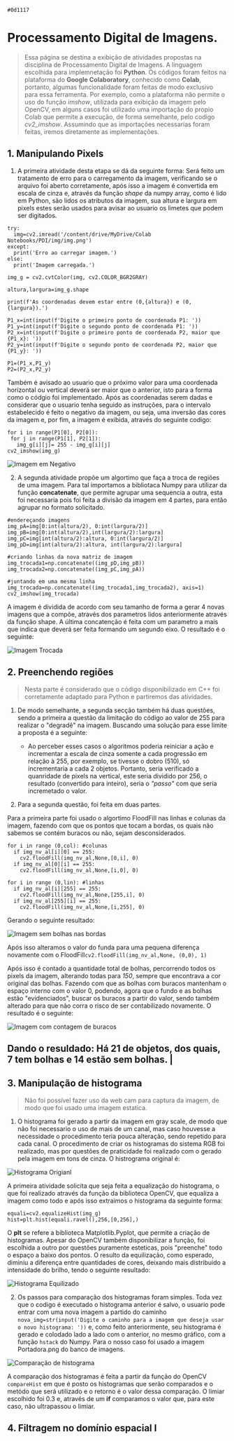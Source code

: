 `#0d1117`
# Processamento Digital de Imagens.

> Essa página se destina a exibição de atividades propostas na disciplina de Processamento Digital de Imagens. 
A linguagem escolhida para implemnetação foi **Python**. 
Os códigos foram feitos na plataforma do **Google Colaboratory**, conhecido como **Colab**, portanto, algumas funcionalidade foram feitas de modo exclusivo para essa ferramenta. 
Por exemplo, como a plataforma não permite o uso do função _imshow_, utilizada para exibição da imagem pelo OpenCV, em alguns casos foi utilizado uma importação do propio Colab que permite a execução, de forma semelhante, pelo codigo *cv2_imshow*. Assumindo que as importações necessarias foram feitas, iremos diretamente as implementações.

## 1. Manipulando Pixels
1. A primeira atividade desta etapa se dá da seguinte forma: Será feito um tratamento de erro para o carregamento da imagem, verificando se o arquivo foi aberto corretamente, após isso a imagem é convertida em escala de cinza e, através da função _shape_ da numpy array, como é lido em Python, são lidos os atributos da imagem, sua altura e largura em pixels  estes serão usados para avisar ao usuario os limetes que podem ser digitados.

```
try:
  img=cv2.imread('/content/drive/MyDrive/Colab Notebooks/PDI/img/img.png')
except:
  print('Erro ao carregar imagem.')
else:
  print('Imagem carregada.')

img_g = cv2.cvtColor(img, cv2.COLOR_BGR2GRAY)

altura,largura=img_g.shape

print(f'As coordenadas devem estar entre (0,{altura}) e (0,{largura}).')

P1_x=int(input(f'Digite o primeiro ponto de coordenada P1: '))
P1_y=int(input(f'Digite o segundo ponto de coordenada P1: '))
P2_x=int(input(f'Digite o primeiro ponto de coordenada P2, maior que {P1_x}: '))
P2_y=int(input(f'Digite o segundo ponto de coordenada P2, maior que {P1_y}: '))

P1=(P1_x,P1_y)
P2=(P2_x,P2_y)
```
 Também é avisado ao usuario que o próximo valor para uma coordenada horizontal ou vertical deverá ser maior que o anterior, isto para a forma como o  códgio foi implementado.
Após as coordenadas serem dadas e considerar que o usuario tenha seguido as instruções, para o intervalo estabelecido é feito o negativo da imagem, ou seja, uma inversão das cores da imagem e, por fim, a imagem é exibida, através do seguinte codigo:
 ```
 for i in range(P1[0], P2[0]):
  for j in range(P1[1], P2[1]):
    img_g[i][j]= 255 - img_g[i][j]
cv2_imshow(img_g)
```
![Imagem em Negativo](img/print/img_negativa.png)

2. A segunda atividade propõe um algortimo que faça a troca de regiões de uma imagem. Para tal importamos a bibliotaca Numpy para utilizar da função **concatenate**, que permite agrupar uma sequencia a outra, esta foi necessaria pois foi feita a divisão da imagem em 4 partes, para então agrupar no formato solicitado.

```
#endereçando imagens
img_pA=img[0:int(altura/2), 0:int(largura/2)]
img_pB=img[0:int(altura/2),int(largura/2):largura]
img_pC=img[int(altura/2):altura, 0:int(largura/2)]
img_pD=img[int(altura/2):altura, int(largura/2):largura]

#criando linhas da nova matriz de imagem
img_trocada1=np.concatenate((img_pD,img_pB))
img_trocada2=np.concatenate((img_pC,img_pA))

#juntando em uma mesma linha
img_trocada=np.concatenate((img_trocada1,img_trocada2), axis=1)
cv2_imshow(img_trocada)
```

A imagem é dividida de acordo com seu tamanho de forma a gerar 4 novas imagens que a compõe, através dos parametros lidos anteriormente através da função shape. 
A última concatenção é feita com um parametro a mais que indica que deverá ser feita formando um segundo eixo. O resultado é o seguinte:

![Imagem Trocada](img/print/imagem_trocada.png)

## 2. Preenchendo regiões
> Nesta parte é considerado que o código disponibilizado em C++ foi corretamente adaptado para Python e partiremos das atividades.
1. De modo semelhante, a segunda secção também há duas questões, sendo a primeira a questão da limitação do código ao valor de 255 para realizar o "degradê" na imagem. Buscando uma solução para esse limite a proposta é a seguinte: 
    - Ao perceber esses casos o algoritmos poderia reiniciar a ação e incrementar a escala de cinza somente a cada progressão em relação à 255, por exemplo, se tivesse o dobro (510), só incrementaria a cada 2 objetos. Portanto, seria verificado a quanridade de pixels na vertical, este seria dividido por 256, o resultado (convertido para inteiro), seria o _"passo"_ com que seria incremetado o valor.

2. Para a segunda questão, foi feita em duas partes.

Para a primeira parte foi usado o algortimo FloodFill nas linhas e colunas da imagem, fazendo com que os pontos que tocam a bordas, os quais não sabemos se contém buracos ou não, sejam desconsiderados.
```
for i in range (0,col): #colunas
  if img_nv_al[i][0] == 255:
    cv2.floodFill(img_nv_al,None,[0,i], 0)
  if img_nv_al[0][i] == 255:
    cv2.floodFill(img_nv_al,None,[i,0], 0)

for i in range (0,lin): #linhas
  if img_nv_al[i][255] == 255:
    cv2.floodFill(img_nv_al,None,[255,i], 0)
  if img_nv_al[255][i] == 255:
    cv2.floodFill(img_nv_al,None,[i,255], 0)
```
Gerando o seguinte resultado: 

![Imagem sem bolhas nas bordas](img/print/imagem_sem_bolhas_borda.png) 

Após isso alteramos o valor do funda para uma pequena diferença novamente com o FloodFill`cv2.floodFill(img_nv_al,None, (0,0), 1)`

Após isso é contado a quantidade total de bolhas, percorrendo todos os pixels da imagem, alterando todas para _150_, sempre que encontrava a cor original das bolhas. Fazendo com que as bolhas com buracos mantenham o espaço interno com o valor 0, podendo, agora que o fundo e as bolhas estão "evidenciados", buscar os buracos a partir do valor, sendo também alterado para que não corra o risco de ser contabilizado novamente. O resultado é o seguinte:

![Imagem com contagem de buracos](img/print/buracos_contados.png)

Dando o resuldado: 
Há 21 de objetos, dos quais, 7 tem bolhas e 14 estão sem bolhas. |
------


## 3. Manipulação de histograma
> Não foi possível fazer uso da web cam para captura da imagem, de modo que foi usado uma imagem estatica.
1. O histograma foi gerado a partir da imagem em gray scale, de modo que não foi necessario o uso de mais de um canal, mas caso houvesse a necessidade o procedimento teria pouca alteração, sendo repetido para cada canal. O procedimento de criar os histogramas do sistema RGB foi realizado, mas por questões de praticidade foi realizado com o gerado pela imagem em tons de cinza.
O histrograma original é:

![Histograma Origianl](img/print/histg.png)

A primeira atividade solicita que seja feita a equalização do histograma, o que foi realizado através da função da biblioteca OpenCV, que equaliza a imagem como todo e após isso extraimos o histograma da seguinte forma:
```
equali=cv2.equalizeHist(img_g)
hist=plt.hist(equali.ravel(),256,[0,256],)
```
O **plt** se refere a biblioteca Matplotlib.Pyplot, que permite a criação de histogramas. Apesar do OpenCV também disponibilizar a função, foi escolhida a outro por questões puramente esteticas, pois "preenche" todo o espaço a baixo dos pontos. O resulto da equilização, como esperado, diminiu a diferença entre quantidades de cores, deixando mais distribuido a intensidade do brilho, tendo o seguinte resultado:

![Histograma Equilizado](img/print/histg_equali.png)

2. Os passos para comparação dos histogramas foram simples. Toda vez que o codigo é executado o histograma anterior é salvo, o usuario pode entrar com uma nova imagem a partido do caminho `nova_img=str(input('Digite o caminho para a imagem que deseja usar o novo histograma: '))` e, como feito anteriormente, seu histograma é gerado e colodado lado a lado com o anterior, no mesmo gráfico, com a função `hstack` do Numpy.
Para o nosso caso foi usado a imagem Portadora.png do banco de imagens.

![Comparação de histograma](img/print/histg_comp.png)

A comparação dos histogramas é feita a partir da função do OpenCV `compareHist` em que é posto os histogramas que serão comparados e o metódo que será utilizado e o retorno é o valor dessa comparação.
O limiar escolhido foi 0.3 e, através de um **if** comparamos o valor que, para este caso, não ultrapassou o limiar.

## 4. Filtragem no domínio espacial I

